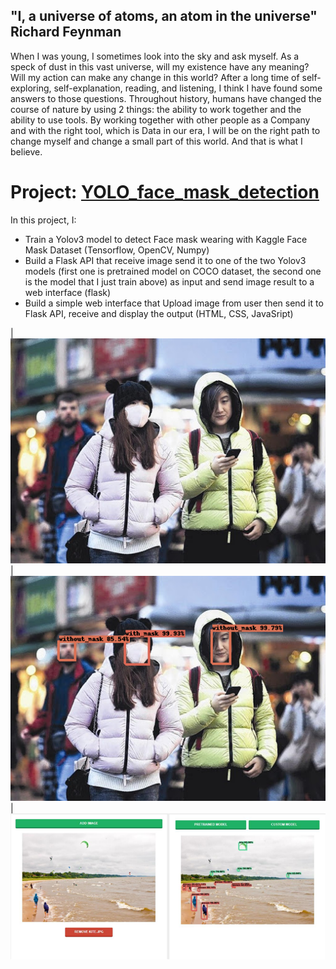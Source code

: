 ## "I, a universe of atoms, an atom in the universe" Richard Feynman

When I was young, I sometimes look into the sky and ask myself. As a speck of dust in this vast universe, will my existence have any meaning? Will my action can make any change in this world? After a long time of self-exploring, self-explanation, reading, and listening, I think I have found some answers to those questions. Throughout history, humans have changed the course of nature by using 2 things: the ability to work together and the ability to use tools. By working together with other people as a Company and with the right tool, which is Data in our era, I will be on the right path to change myself and change a small part of this world. And that is what I believe.

# Project: [YOLO_face_mask_detection](https://github.com/TranPhu1999/YOLO_face_mask_detection)
In this project, I:
- Train a Yolov3 model to detect Face mask wearing with Kaggle Face Mask Dataset (Tensorflow, OpenCV, Numpy)
- Build a Flask API that receive image send it to one of the two Yolov3 models (first one is pretrained model on COCO dataset, the second one is the model that I just train above) as input and send image result to a web interface (flask)
- Build a simple web interface that Upload image from user then send it to Flask API, receive and display the output (HTML, CSS, JavaSript)

|![Input](images/maksssksksss0.png) | ![Output](images/download.png)|
![Input](images/image.png)
